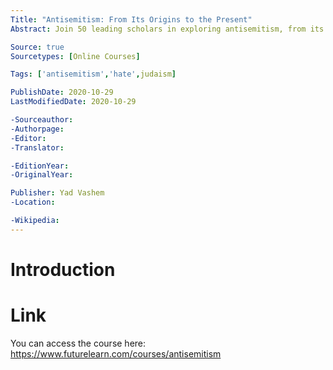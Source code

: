 ```yaml
---
Title: "Antisemitism: From Its Origins to the Present"
Abstract: Join 50 leading scholars in exploring antisemitism, from its roots to its contemporary forms.

Source: true
Sourcetypes: [Online Courses]

Tags: ['antisemitism','hate',judaism]

PublishDate: 2020-10-29
LastModifiedDate: 2020-10-29

-Sourceauthor:
-Authorpage:
-Editor:
-Translator:

-EditionYear:
-OriginalYear:

Publisher: Yad Vashem
-Location:

-Wikipedia:
---
```

# Introduction

# Link
You can access the course here: https://www.futurelearn.com/courses/antisemitism